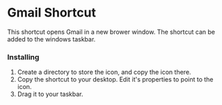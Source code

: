 # Gmail Shortcut

This shortcut opens Gmail in a new brower window. The shortcut can be added to the windows taskbar.

### Installing

1. Create a directory to store the icon, and copy the icon there.
2. Copy the shortcut to your desktop. Edit it's properties to point to the icon.
3. Drag it to your taskbar.
